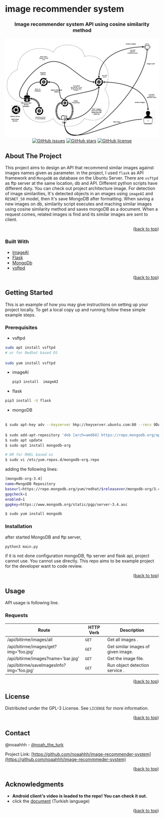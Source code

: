 # image recommender system


 <div align="center">
  <h3>Image recommender system API using cosine similarity method</h3>
  
  <img src="doc-img/architecture.png" width=800px >
  <br>
  <a href="https://github.com/noaahhh/image-recommender-system/issues"><img alt="GitHub issues" src="https://img.shields.io/github/issues/noaahhh/image-recommender-system/issues"></a>
  <a href="https://github.com/noaahhh/image-recommender-system/issues/stargazers"><img alt="GitHub stars" src="https://img.shields.io/github/stars/noaahhh/image-recommender-system"></a>
  <a href="https://github.com/noaahhh/image-recommender-system/issues/blob/main/LICENSE"><img alt="GitHub license" src="https://img.shields.io/github/license/noaahhh/image-recommender-system"></a>
</div>



<!-- ABOUT THE PROJECT -->
## About The Project

This project aims to design an API that recommend similar images  against  images names given as parameter. in the project, I used `flask`  as API framework and `MongoDB` as database on the Ubuntu Server. There are `vsftpd` as ftp server at the same location, db and API. Different python scripts  have different duty. You can check out project architecture image. For detection of image similarities, It's detected objects in an ımages using `imageAI` and `RESNET_50` model, then It's save MongoDB after formatting. When saving a new images on db, similarity script executes and maching similar images using cosine similarity method and saves mongoDB as a document. When a  request comes,  related images is find and its similar images are sent to client.  

<p align="right">(<a href="#top">back to top</a>)</p>



### Built With

* [ImageAI](https://imageai.org/)
* [Flask](https://flask.palletsprojects.com/)
* [MongoDb](https://mongodb.com/)
* [vsftpd](https://security.appspot.com/vsftpd.html)


<p align="right">(<a href="#top">back to top</a>)</p>



<!-- GETTING STARTED -->
## Getting Started

This is an example of how you may give instructions on setting up your project locally.
To get a local copy up and running follow these simple example steps.

### Prerequisites

* vsftpd
```sh
sudo apt install vsftpd
# or for Redhat based OS

sudo yum install vsftpd
```
* imageAI 
  ```sh
  pip3 install  imageAI
  ```
* flask
```sh
pip3 install -U flask
```
* mongoDB
```sh

$ sudo apt-key adv --keyserver hkp://keyserver.ubuntu.com:80 --recv 9DA31620334BD75D9DCB49F368818C72E52529D4

$ sudo add-apt-repository 'deb [arch=amd64] https://repo.mongodb.org/apt/ubuntu bionic/mongodb-org/4.0 multiverse'
$ sudo apt update 
$ sudo apt install mongodb-org
```
```sh
# OR for RHEL based os
$ sudo vi /etc/yum.repos.d/mongodb-org.repo
```
adding the following lines:
``` sh
[mongodb-org-3.4]
name=MongoDB Repository
baseurl=https://repo.mongodb.org/yum/redhat/$releasever/mongodb-org/3.4/x86_64/
gpgcheck=1
enabled=1
gpgkey=https://www.mongodb.org/static/pgp/server-3.4.asc
```
```sh
$ sudo yum install mongodb 
```
### Installation
after started MongoDB and ftp server, 
```sh 
python3 main.py 
```
if it is not done configuration mongoDB, ftp server and flask api, project cannot use.
 You  cannot use directly. This repo aims to be example project for the  developer want to code review. 

<p align="right">(<a href="#top">back to top</a>)</p>



<!-- USAGE EXAMPLES -->
## Usage

API usage is following line.

### Requests

| Route | HTTP Verb	 | Description	 |
| --- | --- | --- |
| /api/bitirme/images/all | `GET` |  Get all images . |
| /api/bitirme/images/get?img='foo.jpg' | `GET` |  Get similar images of given image. |
 /api/bitirme/images?name='bar.jpg' | `GET` | Get the image file. |
| /api/bitirme/saveImagesInfo?img='foo.jpg' | `GET` | Run object detection service . |


<p align="right">(<a href="#top">back to top</a>)</p>


<!-- LICENSE -->
## License

Distributed under the GPL-3 License. See `LICENSE` for more information.

<p align="right">(<a href="#top">back to top</a>)</p>



<!-- CONTACT -->
## Contact

@noaahhh - [@noah_the_turk](https://twitter.com/noah_the_turk) 

Project Link: [https://github.com/noaahhh/image-recommender-system](https://github.com/noaahhh/image-recommmeder-system)

<p align="right">(<a href="#top">back to top</a>)</p>



<!-- ACKNOWLEDGMENTS -->
## Acknowledgments

*  **Android client's video is loaded to the repo! You can check it out.**
* click the [document](doc-img/icerikOneriSistemi.pdf) (Turkish language) 

<p align="right">(<a href="#top">back to top</a>)</p>


